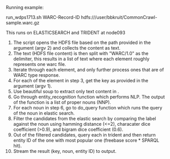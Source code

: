 Running example:

run_wdps1713.sh WARC-Record-ID hdfs:///user/bbkruit/CommonCrawl-sample.warc.gz

This runs on ELASTICSEARCH and TRIDENT at node093

1. The script opens the HDFS file based on the path provided in the argument (argv 2) and collects the content as text.
2. The text (HDFS file content) is then split with "WARC/1.0" as the delimiter, this results in a list of text where each element roughly represents one warc file.
3. Iterate through each element, and only further process ones that are of WARC type response.
4. For each of the element in step 3, get the key as provided in the argument (argv 1).
5. Use beautiful soup to extract only text content in <body>.
6. Go through entity_recognition function which performs NLP. The output of the function is a list of proper nouns (NNP).
7. For each noun in step 6, go to do_query function which runs the query of the noun in elastic search.
8. Filter the candidates from the elastic search by comparing the label against the noun using hamming distance (<=2), characater dice coefficient (>0.9), and bigram dice coefficient (0.6).
9. Out of the filtered candidates, query each in trident and then return entity ID of the one with most popular one (freebase score * SPARQL hit).
9. Stream the result (key, noun, entity ID) to output.
